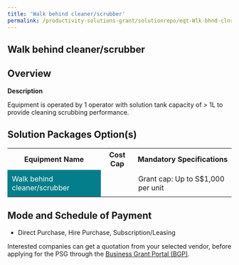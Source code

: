 ```yaml
---
title: 'Walk behind cleaner/scrubber'
permalink: /productivity-solutions-grant/solutionrepo/eqt-Wlk-bhnd-clnrscrubbr-Envronmntl-Srvcs
---
```


## Walk behind cleaner/scrubber

## Overview

**Description**

Equipment is operated by 1 operator with solution tank capacity of > 1L to provide cleaning scrubbing performance.

## Solution Packages Option(s)

<table>
<tr>
<th><b>Equipment Name</b></th>
<th><b>Cost Cap</b></th>
<th><b>Mandatory Specifications</b></th>
</tr>
<tr>
<td style='padding: 10px; background-color: #037E8A; color: #FFFFFF;'>Walk behind cleaner/scrubber</td>
<td style='padding: 10px;'></td>
<td style='padding: 10px;'>Grant cap: Up to S$1,000 per unit</td>
</tr>
</table>

## Mode and Schedule of Payment

 - Direct Purchase, Hire Purchase, Subscription/Leasing

Interested companies can get a quotation from your selected vendor, before applying for the PSG through the <a href='https://www.businessgrants.gov.sg/' target='_blank' rel='noopener'>Business Grant Portal (BGP)</a>.

<script src="/jquery/resize-tables.js"></script>
